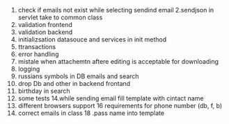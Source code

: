 1. check if emails not exist while selecting sendind email
2.sendjson in servlet take to common class
3. validation frontend
4. validation backend
5. initializsation datasouce and services in init method
6. ttransactions
7. error handling
8. mistale when attachemtn aftere editing is acceptable for downloading
9. logging
10. russians symbols in DB emails and search
11. drop Db  and other in backend frontand 
12. birthday in search 
13. some tests
14.while sending email fill template with cintact name
15. different browsers support
16 requirements for phone number (db, f, b)
17. correct emails in class
18 .pass name into template